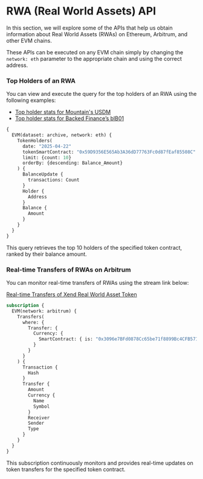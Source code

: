 # RWA (Real World Assets) API

In this section, we will explore some of the APIs that help us obtain information about Real World Assets (RWAs) on Ethereum, Arbitrum, and other EVM chains.

These APIs can be executed on any EVM chain simply by changing the `network: eth` parameter to the appropriate chain and using the correct address.

### Top Holders of an RWA

You can view and execute the query for the top holders of an RWA using the following examples:

* [Top holder stats for Mountain's USDM](https://ide.bitquery.io/top-holder-stats-for-Mountains-USDM)
* [Top holder stats for Backed Finance’s blB01](https://ide.bitquery.io/top-holder-stats-for-Backed-Finances-blB01)


```graphql
{
  EVM(dataset: archive, network: eth) {
    TokenHolders(
      date: "2025-04-22"
      tokenSmartContract: "0x59D9356E565Ab3A36dD77763Fc0d87fEaf85508C"
      limit: {count: 10}
      orderBy: {descending: Balance_Amount}
    ) {
      BalanceUpdate {
        transactions: Count
      }
      Holder {
        Address
      }
      Balance {
        Amount
      }
    }
  }
}
```

This query retrieves the top 10 holders of the specified token contract, ranked by their balance amount.

### Real-time Transfers of RWAs on Arbitrum

You can monitor real-time transfers of RWAs using the stream link below:

[Real-time Transfers of Xend Real World Asset Token](https://ide.bitquery.io/Subscribe-to-Latest-Xend-Real-World-Asset-token-transfers)


```graphql
subscription {
  EVM(network: arbitrum) {
    Transfers(
      where: {
        Transfer: {
          Currency: {
            SmartContract: { is: "0x3096e7BFd0878Cc65be71f8899Bc4CFB57187Ba3" }
          }
        }
      }
    ) {
      Transaction {
        Hash
      }
      Transfer {
        Amount
        Currency {
          Name
          Symbol
        }
        Receiver
        Sender
        Type
      }
    }
  }
}
```

This subscription continuously monitors and provides real-time updates on token transfers for the specified token contract.